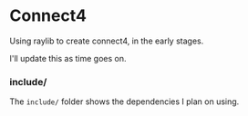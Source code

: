 # Connect4

Using raylib to create connect4, in the early stages.

I'll update this as time goes on.

### include/

The `include/` folder shows the dependencies I plan on using.



